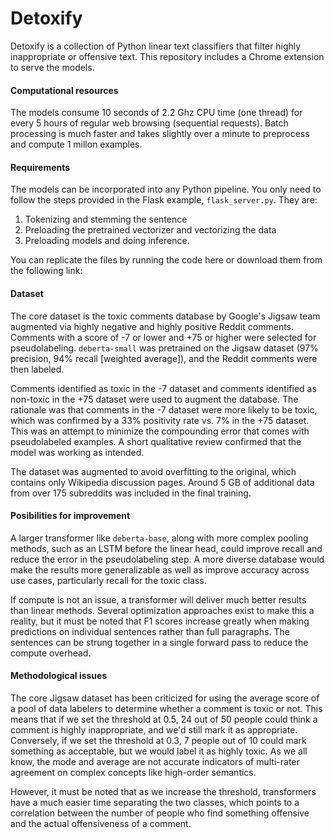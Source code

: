 # Detoxify

Detoxify is a collection of Python linear text classifiers that filter highly inappropriate or offensive text. This repository includes a Chrome extension to serve the models. 

#### Computational resources

The models consume 10 seconds of 2.2 Ghz CPU time (one thread) for every 5 hours of regular web browsing (sequential requests). Batch processing is much faster and takes slightly over a minute to preprocess and compute 1 millon examples. 

#### Requirements

The models can be incorporated into any Python pipeline. You only need to follow the steps provided in the Flask example, `flask_server.py`. They are:

1) Tokenizing and stemming the sentence 
2) Preloading the pretrained vectorizer and vectorizing the data
3) Preloading models and doing inference. 

You can replicate the files by running the code here or download them from the following link: 

#### Dataset

The core dataset is the toxic comments database by Google's Jigsaw team augmented via highly negative and highly positive Reddit comments. Comments with a score of -7 or lower and +75 or higher were selected for pseudolabeling. `deberta-small` was pretrained on the Jigsaw dataset (97% precision, 94% recall [weighted average]), and the Reddit comments were then labeled. 

Comments identified as toxic in the -7 dataset and comments identified as non-toxic in the +75 dataset were used to augment the database. The rationale was that comments in the -7 dataset were more likely to be toxic, which was confirmed by a 33% positivity rate vs. 7% in the +75 dataset. This was an attempt to minimize the compounding error that comes with pseudolabeled examples. A short qualitative review confirmed that the model was working as intended.

The dataset was augmented to avoid overfitting to the original, which contains only Wikipedia discussion pages. Around 5 GB of additional data from over 175 subreddits was included in the final training.

#### Posibilities for improvement

A larger transformer like `deberta-base`, along with more complex pooling methods, such as an LSTM before the linear head, could improve recall and reduce the error in the pseudolabeling step. A more diverse database would make the results more generalizable as well as improve accuracy across use cases, particularly recall for the toxic class. 

If compute is not an issue, a transformer will deliver much better results than linear methods. Several optimization approaches exist to make this a reality, but it must be noted that F1 scores increase greatly when making predictions on individual sentences rather than full paragraphs. The sentences can be strung together in a single forward pass to reduce the compute overhead.

#### Methodological issues

The core Jigsaw dataset has been criticized for using the average score of a pool of data labelers to determine whether a comment is toxic or not. This means that if we set the threshold at 0.5, 24 out of 50 people could think a comment is highly inappropriate, and we'd still mark it as appropriate. Conversely, if we set the threshold at 0.3, 7 people out of 10 could mark something as acceptable, but we would label it as highly toxic. As we all know, the mode and average are not accurate indicators of multi-rater agreement on complex concepts like high-order semantics.

However, it must be noted that as we increase the threshold, transformers have a much easier time separating the two classes, which points to a correlation between the number of people who find something offensive and the actual offensiveness of a comment. 
